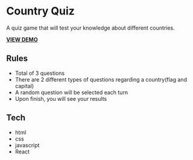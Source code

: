 # Country Quiz

A quiz game that will test your knowledge about different countries.

[**VIEW DEMO**](https://nghia-nguyen-dev.github.io/country_quiz/)

## Rules

-   Total of 3 questions
-   There are 2 different types of questions regarding a country(flag and capital)
-   A random question will be selected each turn
-   Upon finish, you will see your results

## Tech

-   html
-   css
-   javascript
-   React
